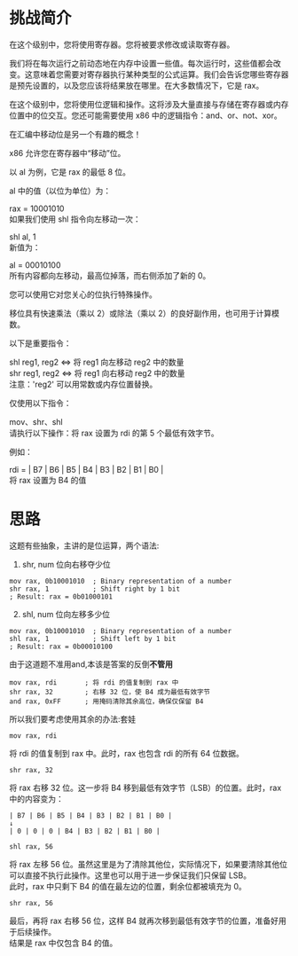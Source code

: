 # 挑战简介
在这个级别中，您将使用寄存器。您将被要求修改或读取寄存器。

我们将在每次运行之前动态地在内存中设置一些值。每次运行时，这些值都会改变。这意味着您需要对寄存器执行某种类型的公式运算。我们会告诉您哪些寄存器是预先设置的，以及您应该将结果放在哪里。在大多数情况下，它是 rax。

在这个级别中，您将使用位逻辑和操作。这将涉及大量直接与存储在寄存器或内存位置中的位交互。您还可能需要使用 x86 中的逻辑指令：and、or、not、xor。

在汇编中移动位是另一个有趣的概念！

x86 允许您在寄存器中“移动”位。

以 al 为例，它是 rax 的最低 8 位。

al 中的值（以位为单位）为：

rax = 10001010  
如果我们使用 shl 指令向左移动一次：

shl al, 1  
新值为：  

al = 00010100  
所有内容都向左移动，最高位掉落，而右侧添加了新的 0。  

您可以使用它对您关心的位执行特殊操作。

移位具有快速乘法（乘以 2）或除法（乘以 2）的良好副作用，也可用于计算模数。

以下是重要指令：

shl reg1, reg2 <=> 将 reg1 向左移动 reg2 中的数量  
shr reg1, reg2 <=> 将 reg1 向右移动 reg2 中的数量  
注意：'reg2' 可以用常数或内存位置替换。  

仅使用以下指令：

mov、shr、shl  
请执行以下操作：将 rax 设置为 rdi 的第 5 个最低有效字节。

例如：

rdi = | B7 | B6 | B5 | B4 | B3 | B2 | B1 | B0 |   
将 rax 设置为 B4 的值

# 思路
这题有些抽象，主讲的是位运算，两个语法:
1. shr, num 位向右移夺少位
```
mov rax, 0b10001010  ; Binary representation of a number
shr rax, 1           ; Shift right by 1 bit
; Result: rax = 0b01000101
```
2. shl, num 位向左移多少位
```
mov rax, 0b10001010  ; Binary representation of a number
shl rax, 1           ; Shift left by 1 bit
; Result: rax = 0b00010100
```
由于这道题不准用and,本该是答案的反倒**不管用**
```
mov rax, rdi       ; 将 rdi 的值复制到 rax 中
shr rax, 32        ; 右移 32 位，使 B4 成为最低有效字节
and rax, 0xFF      ; 用掩码清除其余高位，确保仅保留 B4
```

所以我们要考虑使用其余的办法:套娃
```
mov rax, rdi
```
将 rdi 的值复制到 rax 中。此时，rax 也包含 rdi 的所有 64 位数据。
```
shr rax, 32
```
将 rax 右移 32 位。这一步将 B4 移到最低有效字节（LSB）的位置。此时，rax 中的内容变为：  
```
| B7 | B6 | B5 | B4 | B3 | B2 | B1 | B0 |  
↓
| 0 | 0 | 0 | B4 | B3 | B2 | B1 | B0 |
```
```
shl rax, 56
```
将 rax 左移 56 位。虽然这里是为了清除其他位，实际情况下，如果要清除其他位可以直接不执行此操作。这里也可以用于进一步保证我们只保留 LSB。  
此时，rax 中只剩下 B4 的值在最左边的位置，剩余位都被填充为 0。  
```
shr rax, 56
```
最后，再将 rax 右移 56 位，这样 B4 就再次移到最低有效字节的位置，准备好用于后续操作。  
结果是 rax 中仅包含 B4 的值。  
